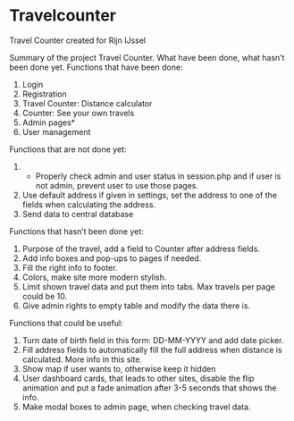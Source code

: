 # Travelcounter
Travel Counter created for Rijn IJssel

Summary of the project Travel Counter. What have been done, what hasn’t been done yet.
Functions that have been done:
1.	Login
2.	Registration
3.	Travel Counter: Distance calculator
4.	Counter: See your own travels
5.	Admin pages*
6.	User management

Functions that are not done yet:
1.	* Properly check admin and user status in session.php and if user is not admin, prevent user to use those pages. 
2.	Use default address if given in settings, set the address to one of the fields when calculating the address.
3.	Send data to central database

Functions that hasn’t been done yet:
1.	Purpose of the travel, add a field to Counter after address fields.
2.	Add info boxes and pop-ups to pages if needed.
3.	Fill the right info to footer.
4.	Colors, make site more modern stylish.
5.	Limit shown travel data and put them into tabs. Max travels per page could be 10.
6.	Give admin rights to empty table and modify the data there is.

Functions that could be useful:
1.	Turn date of birth field in this form: DD-MM-YYYY and add date picker.
2.	Fill address fields to automatically fill the full address when distance is calculated. More info in this site.
3.	Show map if user wants to, otherwise keep it hidden
4.	User dashboard cards, that leads to other sites, disable the flip animation and put a fade animation after 3-5 seconds that shows the info.
5.	Make modal boxes to admin page, when checking travel data.



